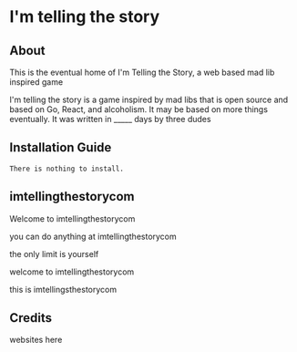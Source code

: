 # I'm telling the story

## About

This is the eventual home of I'm Telling the Story, a web based mad lib inspired game

I'm telling the story is a game inspired by mad libs that is open source and based on Go, React, and alcoholism. It may be based on more things eventually. It was written in _____ days by three dudes

## Installation Guide

```
There is nothing to install.
```

## imtellingthestorycom

Welcome to imtellingthestorycom

you can do anything at imtellingthestorycom

the only limit is yourself

welcome to imtellingthestorycom

this is imtellingsthestorycom

## Credits

websites here